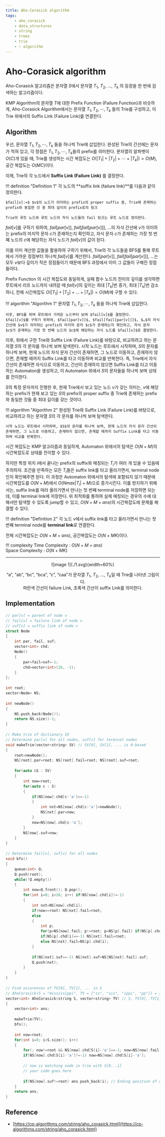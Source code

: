 ```yaml
---
title: Aho-Corasick algorithm
tags:
    - aho_corasick
    - data_structures
    - string
    - trees
    - trie
    - ~ algorithm
---
```


# Aho-Corasick algorithm

Aho-Corasick 알고리즘은 문자열 $S$에서 문자열 $T_1$, $T_2$, $…$, $T_k$ 의 등장을 한 번에 검색하는 알고리즘이다.

KMP Algorithm의 문자열 $T$에 대한 Prefix Function (Failure Function)과 비슷하게, Aho-Corasick Algorithm에서는 문자열 $T_1, T_2, \cdots, T_k$ 들의 Trie를 구성하고, 이 Trie 위에서의 Suffix Link (Failure Link)를 연결한다.

## Algorithm

우선, 문자열 $T_1, T_2, \cdots, T_k$ 들을 하나씩 Trie에 삽입한다.
완성된 Trie의 간선에는 문자가 적혀 있고, 각 정점은 $T_1, T_2, \cdots, T_k$들의 prefix를 의미한다.
문자열의 알파벳이 $O(C)$개 있을 때, Trie를 생성하는 시간 복잡도는 $O(|T_1|+|T_2|+\cdots+|T_k|)=O(M)$, 공간 복잡도는 $O(MC)$이다.

이제, Trie의 각 노드에서 **Suffix Link (Failure Link)** 를 결정한다.

!!! definition "Definition 1"
    각 노드의 **suffix link (failure link)**를 다음과 같이 정의한다.

    $fail[v]:=$ $v$의 노드가 의미하는 prefix의 proper suffix 중, Trie에 존재하는 prefix와 동일한 것 중 최대 길이의 prefix로의 링크 

    Trie의 루트 노드와 루트 노드의 자식 노드들의 fail 링크는 루트 노드로 정의한다.

$fail[v]$를 구하기 위하여, $fail[par[v]]$, $fail[fail[par[v]]]$, $…$의 자식 간선에 $v$가 의미하는 prefix의 마지막 문자 $c$가 존재하는지 확인하고, 자식 문자 $c$가 존재하는 가장 첫 번째 노드의 $c$에 해당하는 자식 노드가 $fail[v]$의 값이 된다.

이를 이미 계산한 값들을 활용하여 구하기 위해서, Trie의 각 노드들을 BFS를 통해 루트에서 가까운 정점부터 하나씩 $fail[v]$를 계산한다. 
$fail[par[v]]$, $fail[fail[par[v]]]$, $…$는 모두 $v$보다 깊이가 작은 정점들이기 때문에 BFS 과정에서 이미 그 값들이 구해진 정점들이다.

Prefix Function 의 시간 복잡도와 동일하게, 실패 함수 노드의 전이의 깊이를 생각하면 루트에서 리프 노드까지 내려갈 때 $fail[v]$의 깊이는 최대 $|T_k|$번 증가, 최대 $|T_k|$번 감소하니, 전체 시간복잡도 $O(|T_1|+|T_2|+...+|T_k|)=O(M)$에 구할 수 있다.

!!! algorithm "Algorithm 1"
    문자열 $T_1, T_2, \cdots, T_k$ 들을 하나씩 Trie에 삽입한다.

    이후, BFS를 하며 루트에서 가까운 노드부터 보며 $fail[v]$를 결정한다.
    $fail[v]$를 구하기 위하여, $fail[par[v]]$, $fail[fail[par[v]]]$, $…$의 자식 간선에 $v$가 의미하는 prefix의 마지막 문자 $c$가 존재하는지 확인하고, 자식 문자 $c$가 존재하는 가장 첫 번째 노드의 $c$에 해당하는 자식 노드를 $fail[v]$로 결정한다.

이후, 위에서 구한 Trie와 Suffix Link (Failure Link)를 바탕으로, 비교하려고 하는 문자열 $S$의 각 문자를 하나씩 보며 탐색한다.
시작 노드는 루트에서 시작하며, $S$의 문자를 하나씩 보며, 현재 노드의 자식 문자 간선이 존재하면, 그 노드로 이동하고, 존재하지 않으면, 존재할 때까지 Suffix Link를 타고 이동하며 비교를 반복한다.
즉, Trie에서 자식 간선이 존재하면 자식으로 이동하고, 간선이 존재하지 않으면 Suffix Link를 타고 이동하는 Automaton을 생성하고, 이 Automaton 위에서 $S$의 문자들을 하나씩 보며 상태를 전이한다.

$S$의 특정 문자까지 진행한 후, 현재 Trie에서 보고 있는 노드 $v$가 갖는 의미는, $v$에 해당하는 prefix가 현재 보고 있는 $S$의 prefix의 proper suffix 중 Trie에 존재하는 prefix와 동일한 것들 중 최대 길이를 갖는 것이다.

!!! algorithm "Algorithm 2"
    완성된 Trie와 Suffix Link (Failure Link)를 바탕으로, 비교하려고 하는 문자열 $S$의 각 문자를 하나씩 보며 탐색한다.

    시작 노드는 루트에서 시작하며, $S$의 문자를 하나씩 보며, 현재 노드의 자식 문자 간선이 존재하면, 그 노드로 이동하고, 존재하지 않으면, 존재할 때까지 Suffix Link를 타고 이동하며 비교를 반복한다.

시간 복잡도는 KMP 알고리즘과 동일하게, Automaton 위에서의 탐색은 $O(N+M)$의 시간복잡도로 상태를 전이할 수 있다.

하지만 특정 위치 $i$에서 끝나는 prefix의 suffix와 매칭되는 $T_i$가 여러 개 있을 수 있음에 주의하자.
조건을 만족하는 모든 $T_i$들은 suffix link를 타고 올라가면서, terminal node 인지 확인해주면 된다.
이 과정은 Automaton 위에서의 탐색에 포함되지 않기 때문에 시간복잡도를 $O(N+M)$에서 $O(Nmax|T_i|+M)$으로 증가시킨다.
이를 방지하기 위해서는, suffix link를 따라 올라가면서 만나는 첫 번째 terminal node를 저장하면 되는데, 이를 terminal link에 저장한다.
위 최적화를 통하여 실제 매칭되는 경우의 수에 대해서만 탐색할 수 있도록 jump할 수 있고, $O(N+M+ans)$의 시간복잡도에 문제를 해결할 수 있다.

!!! definition "Definition 2"
    각 노드 $v$에서 suffix link를 타고 올라가면서 만나는 첫 번째 terminal node를 **terminal link**로 연결한다.

전체 시간복잡도는 $O(N+M+ans)$, 공간복잡도는 $O(N+MK)$이다.

!!! complexity
    Time Complexity : $O(N+M+ans)$  
    Space Complexity : $O(N+MK)$

---


<center>
![image 1](./1.svg){width=60%}

“a”, “ab”, “bc”, “bca”, “c”, “caa”가 문자열 $T_1$, $T_2$, $…$, $T_k$일 때 Trie를 나타낸 그림이다.  
파란색 간선이 failure Link, 초록색 간선이 suffix Link를 의미한다.
</center>

## Implementation

``` cpp linenums="1"
// par[v] = parent of node v
// fail[v] = failure link of node v
// suf[v] = suffix link of node v
struct Node
{
    int par, fail, suf;
    vector<int> chd;
    Node()
    {
        par=fail=suf=-1;
        chd=vector<int>(26, -1);
    }
};

int root;
vector<Node> NS;

int newNode()
{
    NS.push_back(Node());
    return NS.size()-1;
}

// Make trie of dictionary SV
// Determine par[v] for all nodes, suf[v] for terminal nodes
void makeTrie(vector<string> SV) // SV[0], SV[1], ... is 0-based
{
    root=newNode();
    NS[root].par=root; NS[root].fail=root; NS[root].suf=root;

    for(auto &S : SV)
    {
        int now=root;
        for(auto c : S)
        {
            if(NS[now].chd[c-'a']==-1)
            {
                int nxt=NS[now].chd[c-'a']=newNode();
                NS[nxt].par=now;
            }
            now=NS[now].chd[c-'a'];
        }
        NS[now].suf=now;
    }
}

// Determine fail[v], suf[v] for all nodes
void bfs()
{
    queue<int> Q;
    Q.push(root);
    while(!Q.empty())
    {
        int now=Q.front(); Q.pop();
        for(int i=0; i<26; i++) if(NS[now].chd[i]!=-1)
        {
            int nxt=NS[now].chd[i];
            if(now==root) NS[nxt].fail=root;
            else
            {
                int p;
                for(p=NS[now].fail; p!=root; p=NS[p].fail) if(NS[p].chd[i]!=-1) break;
                if(NS[p].chd[i]==-1) NS[nxt].fail=root;
                else NS[nxt].fail=NS[p].chd[i];
            }

            if(NS[nxt].suf==-1) NS[nxt].suf=NS[NS[nxt].fail].suf;
            Q.push(nxt);
        }
    }
}

// Find occurences of TV[0], TV[1], ... in S
// AhoCorasick(S = "mississippi", TV = ["ss", "sis", "ippi", "pp"]) = [3, 5, 6, 9, 10]
vector<int> AhoCorasick(string S, vector<string> TV) // S, TV[0], TV[1], ... is 0-based
{
    vector<int> ans;

    makeTrie(TV);
    bfs();

    int now=root;
    for(int i=0; i<S.size(); i++)
    {
        for(; now!=root && NS[now].chd[S[i]-'a']==-1; now=NS[now].fail);
        if(NS[now].chd[S[i]-'a']!=-1) now=NS[now].chd[S[i]-'a'];

        // now is matching node in trie with S[0...i]
        // your code goes here

        if(NS[now].suf!=root) ans.push_back(i); // Ending position of occurences in S
    }
    return ans;
}
```

## Reference

- [https://cp-algorithms.com/string/aho_corasick.html](https://cp-algorithms.com/string/aho_corasick.html)